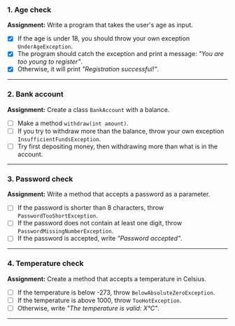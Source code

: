 ### 1. Age check
**Assignment:** Write a program that takes the user's age as input.
- [x] If the age is under 18, you should throw your own exception `UnderAgeException`.
- [x] The program should catch the exception and print a message: *"You are too young to register"*.
- [x] Otherwise, it will print *"Registration successful!"*.

---

### 2. Bank account
**Assignment:** Create a class `BankAccount` with a balance.
- [ ] Make a method `withdraw(int amount)`.
- [ ] If you try to withdraw more than the balance, throw your own exception `InsufficientFundsException`.
- [ ] Try first depositing money, then withdrawing more than what is in the account.

---

### 3. Password check
**Assignment:** Write a method that accepts a password as a parameter.
- [ ] If the password is shorter than 8 characters, throw `PasswordTooShortException`.
- [ ] If the password does not contain at least one digit, throw `PasswordMissingNumberException`.
- [ ] If the password is accepted, write *"Password accepted"*.

---

### 4. Temperature check
**Assignment:** Create a method that accepts a temperature in Celsius.
- [ ] If the temperature is below -273, throw `BelowAbsoluteZeroException`.
- [ ] If the temperature is above 1000, throw `TooHotException`.
- [ ] Otherwise, write *"The temperature is valid: X°C"*.

---
